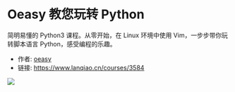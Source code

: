 # Oeasy 教您玩转 Python

简明易懂的 Python3 课程。从零开始，在 Linux 环境中使用 Vim，一步步带你玩转脚本语言 Python，感受编程的乐趣。

- 作者: [oeasy](https://www.lanqiao.cn/users/1190679/)
- 链接: https://www.lanqiao.cn/courses/3584

![](https://dn-simplecloud.shiyanlou.com/assets/1642383644527_a8307857e9d44f990f5f6263c74c28d0)